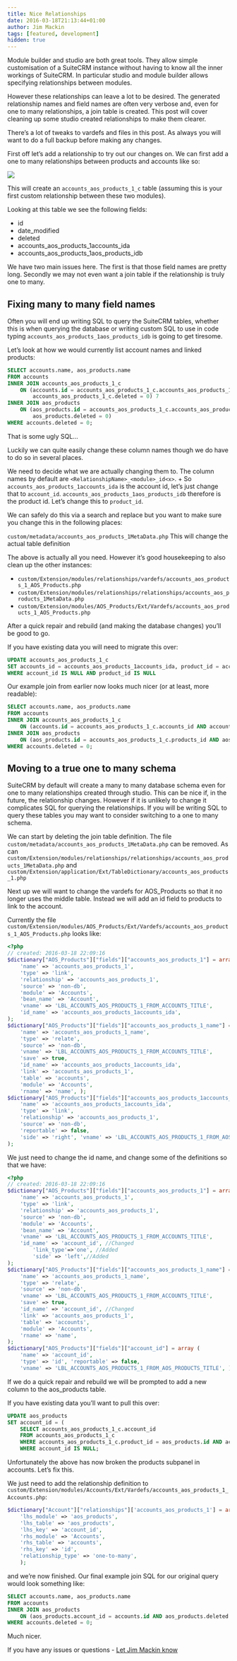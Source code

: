 ```yaml
---
title: Nice Relationships
date: 2016-03-18T21:13:44+01:00
author: Jim Mackin
tags: [featured, development]
hidden: true
---
```


Module builder and studio are both great tools. They allow simple
customisation of a SuiteCRM instance without having to know all the
inner workings of SuiteCRM. In particular studio and module builder
allows specifying relationships between modules.

However these relationships can leave a lot to be desired. The generated
relationship names and field names are often very verbose and, even for
one to many relationships, a join table is created. This post will cover
cleaning up some studio created relationships to make them clearer.

There’s a lot of tweaks to vardefs and files in this post. As always you
will want to do a full backup before making any changes.

First off let’s add a relationship to try out our changes on. We can
first add a one to many relationships between products and accounts like
so:

![](/images/en/community/01nice-relationships.png)

This will create an `accounts_aos_products_1_c` table (assuming this is
your first custom relationship between these two modules).

Looking at this table we see the following fields:

* id
* date_modified
* deleted
* accounts_aos_products_1accounts_ida
* accounts_aos_products_1aos_products_idb

We have two main issues here. The first is that those field names are
pretty long. Secondly we may not even want a join table if the
relationship is truly one to many.

## Fixing many to many field names

Often you will end up writing SQL to query the SuiteCRM tables, whether
this is when querying the database or writing custom SQL to use in code
typing `accounts_aos_products_1aos_products_idb` is going to get
tiresome.

Let’s look at how we would currently list account names and linked
products:

```sql
SELECT accounts.name, aos_products.name
FROM accounts
INNER JOIN accounts_aos_products_1_c
    ON (accounts.id = accounts_aos_products_1_c.accounts_aos_products_1accounts_ida AND
        accounts_aos_products_1_c.deleted = 0) 7
INNER JOIN aos_products
    ON (aos_products.id = accounts_aos_products_1_c.accounts_aos_products_1aos_products_idb AND
        aos_products.deleted = 0)
WHERE accounts.deleted = 0;
```

That is some ugly SQL…

Luckily we can quite easily change these column names though we do have
to do so in several places.

We need to decide what we are actually changing them to. The column
names by default are `<RelationshipName>_<module>_id<x>`. +
So `accounts_aos_products_1accounts_ida` is the account id, let’s just
change that to `account_id`. `accounts_aos_products_1aos_products_idb`
therefore is the product id. Let’s change this to `product_id`.

We can safely do this via a search and replace but you want to make sure
you change this in the following places:

`custom/metadata/accounts_aos_products_1MetaData.php` This will change
the actual table definition

The above is actually all you need. However it’s good housekeeping to
also clean up the other instances:

* `custom/Extension/modules/relationships/vardefs/accounts_aos_products_1_AOS_Products.php`
* `custom/Extension/modules/relationships/relationships/accounts_aos_products_1MetaData.php`
* `custom/Extension/modules/AOS_Products/Ext/Vardefs/accounts_aos_products_1_AOS_Products.php`

After a quick repair and rebuild (and making the database changes)
you’ll be good to go.

If you have existing data you will need to migrate this over:

```sql
UPDATE accounts_aos_products_1_c
SET accounts_id = accounts_aos_products_1accounts_ida, product_id = accounts_aos_products_1aos_products_idb
WHERE account_id IS NULL AND product_id IS NULL
```

Our example join from earlier now looks much nicer (or at least, more
readable):

```sql
SELECT accounts.name, aos_products.name
FROM accounts
INNER JOIN accounts_aos_products_1_c
    ON (accounts.id = accounts_aos_products_1_c.accounts_id AND accounts_aos_products_1_c.deleted = 0) 7
INNER JOIN aos_products
    ON (aos_products.id = accounts_aos_products_1_c.products_id AND aos_products.deleted = 0)
WHERE accounts.deleted = 0;
```

## Moving to a true one to many schema

SuiteCRM by default will create a many to many database schema even for
one to many relationships created through studio. This can be nice if,
in the future, the relationship changes. However if it is unlikely to
change it complicates SQL for querying the relationships. If you will be
writing SQL to query these tables you may want to consider switching to
a one to many schema.

We can start by deleting the join table definition. The file
`custom/metadata/accounts_aos_products_1MetaData.php` can be removed. As can
`custom/Extension/modules/relationships/relationships/accounts_aos_products_1MetaData.php`
and
`custom/Extension/application/Ext/TableDictionary/accounts_aos_products_1.php`

Next up we will want to change the vardefs for AOS_Products so that it no longer
uses the middle table. Instead we will add an id field to products to link to
the account.

Currently the file
`custom/Extension/modules/AOS_Products/Ext/Vardefs/accounts_aos_products_1_AOS_Products.php`
looks like:

```php
<?php
// created: 2016-03-18 22:09:16
$dictionary["AOS_Products"]["fields"]["accounts_aos_products_1"] = array (
    'name' => 'accounts_aos_products_1',
    'type' => 'link',
    'relationship' => 'accounts_aos_products_1',
    'source' => 'non-db',
    'module' => 'Accounts',
    'bean_name' => 'Account',
    'vname' => 'LBL_ACCOUNTS_AOS_PRODUCTS_1_FROM_ACCOUNTS_TITLE',
    'id_name' => 'accounts_aos_products_1accounts_ida',
);
$dictionary["AOS_Products"]["fields"]["accounts_aos_products_1_name"] = array (
    'name' => 'accounts_aos_products_1_name',
    'type' => 'relate',
    'source' => 'non-db',
    'vname' => 'LBL_ACCOUNTS_AOS_PRODUCTS_1_FROM_ACCOUNTS_TITLE',
    'save' => true,
    'id_name' => 'accounts_aos_products_1accounts_ida',
    'link' => 'accounts_aos_products_1',
    'table' => 'accounts',
    'module' => 'Accounts',
    'rname' => 'name', );
$dictionary["AOS_Products"]["fields"]["accounts_aos_products_1accounts_ida"] = array (
    'name' => 'accounts_aos_products_1accounts_ida',
    'type' => 'link',
    'relationship' => 'accounts_aos_products_1',
    'source' => 'non-db',
    'reportable' => false,
    'side' => 'right', 'vname' => 'LBL_ACCOUNTS_AOS_PRODUCTS_1_FROM_AOS_PRODUCTS_TITLE',
);
```

We just need to change the id name, and change some of the definitions so that we have:

```php
<?php
// created: 2016-03-18 22:09:16
$dictionary["AOS_Products"]["fields"]["accounts_aos_products_1"] = array (
    'name' => 'accounts_aos_products_1',
    'type' => 'link',
    'relationship' => 'accounts_aos_products_1',
    'source' => 'non-db',
    'module' => 'Accounts',
    'bean_name' => 'Account',
    'vname' => 'LBL_ACCOUNTS_AOS_PRODUCTS_1_FROM_ACCOUNTS_TITLE',
    'id_name' => 'account_id', //Changed
        'link_type'=>'one', //Added
        'side' => 'left',//Added
);
$dictionary["AOS_Products"]["fields"]["accounts_aos_products_1_name"] = array (
    'name' => 'accounts_aos_products_1_name',
    'type' => 'relate',
    'source' => 'non-db',
    'vname' => 'LBL_ACCOUNTS_AOS_PRODUCTS_1_FROM_ACCOUNTS_TITLE',
    'save' => true,
    'id_name' => 'account_id', //Changed
    'link' => 'accounts_aos_products_1',
    'table' => 'accounts',
    'module' => 'Accounts',
    'rname' => 'name',
);
$dictionary["AOS_Products"]["fields"]["account_id"] = array (
    'name' => 'account_id',
    'type' => 'id', 'reportable' => false,
    'vname' => 'LBL_ACCOUNTS_AOS_PRODUCTS_1_FROM_AOS_PRODUCTS_TITLE', );
```

If we do a quick repair and rebuild we will be prompted to add a new
column to the aos_products table.

If you have existing data you’ll want to pull this over:

```sql
UPDATE aos_products
SET account_id = (
    SELECT accounts_aos_products_1_c.account_id
    FROM accounts_aos_products_1_c
    WHERE accounts_aos_products_1_c.product_id = aos_products.id AND accounts_aos_products_1_c.deleted =0)
    WHERE account_id IS NULL;
```

Unfortunately the above has now broken the products subpanel in
accounts. Let’s fix this.

We just need to add the relationship definition to
`custom/Extension/modules/Accounts/Ext/Vardefs/accounts_aos_products_1_Accounts.php`:

```php
$dictionary["Account"]["relationships"]['accounts_aos_products_1'] = array(
    'lhs_module' => 'aos_products',
    'lhs_table' => 'aos_products',
    'lhs_key' => 'account_id',
    'rhs_module' => 'Accounts',
    'rhs_table' => 'accounts',
    'rhs_key' => 'id',
    'relationship_type' => 'one-to-many',
    );
```
and we’re now finished. Our final example join SQL for our original
query would look something like:

```sql
SELECT accounts.name, aos_products.name
FROM accounts
INNER JOIN aos_products
    ON (aos_products.account_id = accounts.id AND aos_products.deleted = 0)
WHERE accounts.deleted = 0;
```

Much nicer.

If you have any issues or questions - [Let Jim Mackin know](http://www.jsmackin.co.uk/contact/)
